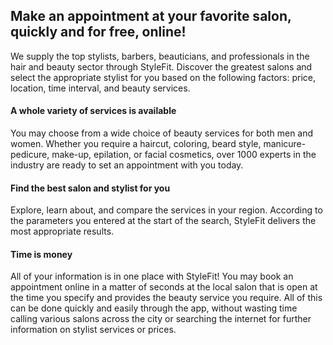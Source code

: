 <div>
  <h2>Make an appointment at your favorite salon, quickly and for free, online!</h2>

We supply the top stylists, barbers, beauticians, and professionals in the hair and beauty sector through StyleFit. Discover the greatest salons and select the appropriate stylist for you based on the following factors: price, location, time interval, and beauty services.

  <h4>A whole variety of services is available</h4>
You may choose from a wide choice of beauty services for both men and women. Whether you require a haircut, coloring, beard style, manicure-pedicure, make-up, epilation, or facial cosmetics, over 1000 experts in the industry are ready to set an appointment with you today.

  <h4>Find the best salon and stylist for you</h4>
Explore, learn about, and compare the services in your region. According to the parameters you entered at the start of the search, StyleFit delivers the most appropriate results.

  <h4>Time is money</h4>
All of your information is in one place with StyleFit! You may book an appointment online in a matter of seconds at the local salon that is open at the time you specify and provides the beauty service you require. All of this can be done quickly and easily through the app, without wasting time calling various salons across the city or searching the internet for further information on stylist services or prices.
</div>
